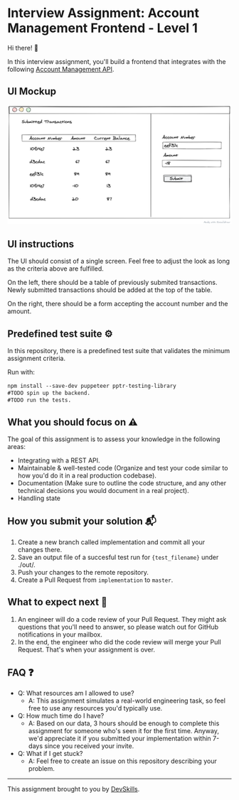 # Interview Assignment: Account Management Frontend - Level 1

Hi there! 👋

In this interview assignment, you'll build a frontend that integrates with the following [Account Management API]().

## UI Mockup
![Mockup](mockup.png)

## UI instructions

The UI should consist of a single screen. 
Feel free to adjust the look as long as the criteria above are fulfilled.

On the left, there should be a table of previously submited transactions.
Newly submitted transactions should be added at the top of the table.

On the right, there should be a form accepting the account number and the amount.


## Predefined test suite ⚙️

In this repository, there is a predefined test suite that validates the minimum assignment criteria.

Run with:

```
npm install --save-dev puppeteer pptr-testing-library
#TODO spin up the backend.
#TODO run the tests.
```

## What you should focus on ⚠️

The goal of this assignment is to assess your knowledge in the following areas:

- Integrating with a REST API.
- Maintainable & well-tested code (Organize and test your code similar to how you'd do it in a real production codebase).
- Documentation (Make sure to outline the code structure, and any other technical decisions you would document in a real project).
- Handling state

## How you submit your solution 📬

1. Create a new branch called implementation and commit all your changes there.
2. Save an output file of a succesful test run for `{test_filename}` under ./out/.
3. Push your changes to the remote repository.
4. Create a Pull Request from `implementation` to `master`.

## What to expect next 👀
1. An engineer will do a code review of your Pull Request. They might ask questions that you'll need to answer, so please watch out for GitHub notifications in your mailbox.
2. In the end, the engineer who did the code review will merge your Pull Request. That's when your assignment is over.

## FAQ ❓
- Q: What resources am I allowed to use?
  - A: This assignment simulates a real-world engineering task, so feel free to use any resources you'd typically use.
- Q: How much time do I have?
  - A: Based on our data, 3 hours should be enough to complete this assignment for someone who's seen it for the first time. Anyway, we'd appreciate it if you submitted your implementation within 7-days since you received your invite.
- Q: What if I get stuck?
  - A: Feel free to create an issue on this repository describing your problem.
  
---

This assignment brought to you by [DevSkills](https://devskills.co).
